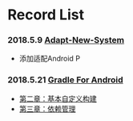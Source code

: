 # Record List

### 2018.5.9 [Adapt-New-System](Adapt-New-System.md)

* 添加适配Android P

### 2018.5.21 [Gradle For Android](https://github.com/FokingGit/knowledge/tree/master/Gradle%20For%20Android) 

- [第二章：基本自定义构建](https://github.com/FokingGit/knowledge/blob/master/Gradle%20For%20Android/%E7%AC%AC%E4%BA%8C%E7%AB%A0%EF%BC%9A%E5%9F%BA%E6%9C%AC%E8%87%AA%E5%AE%9A%E4%B9%89%E6%9E%84%E5%BB%BA.md)
- [第三章：依赖管理](Gradle-For-Android/第三章：依赖管理.md)


